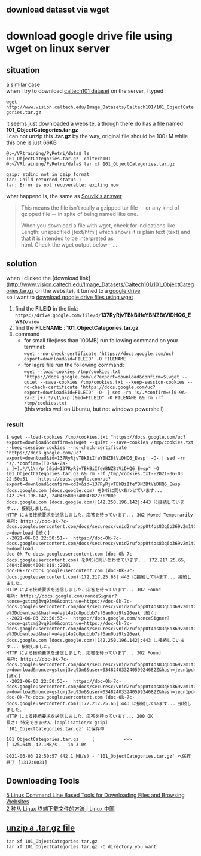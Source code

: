 download dataset via wget 
-------------------------

# download google drive file using wget on linux server

## situation  
[a similar case](https://stackoverflow.com/questions/61917838/wget-returns-statuscode-200-but-cant-find-the-file)  
when i try to download [caltech101 dataset](http://www.vision.caltech.edu/Image_Datasets/Caltech101/) on the server, i typed 

`wget http://www.vision.caltech.edu/Image_Datasets/Caltech101/101_ObjectCategories.tar.gz`

it seems just downloaded a website, although there do has a file named **101_ObjectCategories.tar.gz**  
i can not unzip this **.tar.gz** by the way, original file should be 100+M while this one is just 66KB  
```
@:~/VRtraining/PyRetri/data$ ls  
101_ObjectCategories.tar.gz  caltech101  
@:~/VRtraining/PyRetri/data$ tar xf 101_ObjectCategories.tar.gz

gzip: stdin: not in gzip format  
tar: Child returned status 1  
tar: Error is not recoverable: exiting now
```

what happend is, the same as [Souvik's answer](https://stackoverflow.com/questions/39643013/gzip-stdin-not-in-gzip-format-tar-child-returned-status-1-tar-error-is-not-r)  
> This means the file isn't really a gzipped tar file -- or any kind of gzipped file -- in spite of being named like one.  
> 
> When you download a file with wget, check for indications like Length: unspecified [text/html] 
> which shows it is plain text (text) and that it is intended to be interpreted as  
> html. Check the wget output below -
> ...  

## solution  
when i clicked the [download link](http://www.vision.caltech.edu/Image_Datasets/Caltech101/101_ObjectCategories.tar.gz on the website), 
it turned to a [google drive](https://drive.google.com/file/d/137RyRjvTBkBiIfeYBNZBtViDHQ6_Ewsp/view)  
so i want to [download google drive files using wget](https://medium.com/@acpanjan/download-google-drive-files-using-wget-3c2c025a8b99)  

1. find the **FILEID** in the link: `https://drive.google.com/file/d/`**137RyRjvTBkBiIfeYBNZBtViDHQ6_Ewsp**`/view`  
2. find the **FILENAME** : **101_ObjectCategories.tar.gz**  
3. command  
    + for small file(less than 100MB) run following command on your terminal:  
    `wget --no-check-certificate 'https://docs.google.com/uc?export=download&id=FILEID' -O FILENAME`  
    + for lagre file run the following command:  
    ```wget --load-cookies /tmp/cookies.txt "https://docs.google.com/uc?export=download&confirm=$(wget --quiet --save-cookies /tmp/cookies.txt --keep-session-cookies --no-check-certificate 'https://docs.google.com/uc?export=download&id=FILEID' -O- | sed -rn 's/.*confirm=([0-9A-Za-z_]+).*/\1\n/p')&id=FILEID" -O FILENAME && rm -rf /tmp/cookies.txt```   
    (this works well on Ubuntu, but not windows powershell)  
### result  
```
$ wget --load-cookies /tmp/cookies.txt "https://docs.google.com/uc?export=download&confirm=$(wget --quiet --save-cookies /tmp/cookies.txt --keep-session-cookies --no-check-certificate 'https://docs.google.com/uc?export=download&id=137RyRjvTBkBiIfeYBNZBtViDHQ6_Ewsp' -O- | sed -rn 's/.*confirm=([0-9A-Za-z_]+).*/\1\n/p')&id=137RyRjvTBkBiIfeYBNZBtViDHQ6_Ewsp" -O 101_ObjectCategories.tar.gz && rm -rf /tmp/cookies.txt--2021-06-03 22:50:51--  https://docs.google.com/uc?export=download&confirm=xdIv&id=137RyRjvTBkBiIfeYBNZBtViDHQ6_Ewsp
docs.google.com (docs.google.com) をDNSに問いあわせています... 142.250.196.142, 2404:6800:4004:822::200e
docs.google.com (docs.google.com)|142.250.196.142|:443 に接続しています... 接続しました。
HTTP による接続要求を送信しました、応答を待っています... 302 Moved Temporarily
場所: https://doc-0k-7c-docs.googleusercontent.com/docs/securesc/vnid2rufopp0t4os83q6p369v2m1t0ce/36ptrneil3j5v1pb0c2hrvcov6f8mrd8/1622728200000/15424859768005087218/03482403324059924682Z/137RyRjvTBkBiIfeYBNZBtViDHQ6_Ewsp?e=download [続く]
--2021-06-03 22:50:51--  https://doc-0k-7c-docs.googleusercontent.com/docs/securesc/vnid2rufopp0t4os83q6p369v2m1t0ce/36ptrneil3j5v1pb0c2hrvcov6f8mrd8/1622728200000/15424859768005087218/03482403324059924682Z/137RyRjvTBkBiIfeYBNZBtViDHQ6_Ewsp?e=download
doc-0k-7c-docs.googleusercontent.com (doc-0k-7c-docs.googleusercontent.com) をDNSに問いあわせています... 172.217.25.65, 2404:6800:4004:818::2001
doc-0k-7c-docs.googleusercontent.com (doc-0k-7c-docs.googleusercontent.com)|172.217.25.65|:443 に接続しています... 接続しました。
HTTP による接続要求を送信しました、応答を待っています... 302 Found
場所: https://docs.google.com/nonceSigner?nonce=gstcmj3vq93m6&continue=https://doc-0k-7c-docs.googleusercontent.com/docs/securesc/vnid2rufopp0t4os83q6p369v2m1t0ce/36ptrneil3j5v1pb0c2hrvcov6f8mrd8/1622728200000/15424859768005087218/03482403324059924682Z/137RyRjvTBkBiIfeYBNZBtViDHQ6_Ewsp?e%3Ddownload&hash=u4ajl4u2o8pubbb7sf6an0bi9ts26eak [続く]
--2021-06-03 22:50:53--  https://docs.google.com/nonceSigner?nonce=gstcmj3vq93m6&continue=https://doc-0k-7c-docs.googleusercontent.com/docs/securesc/vnid2rufopp0t4os83q6p369v2m1t0ce/36ptrneil3j5v1pb0c2hrvcov6f8mrd8/1622728200000/15424859768005087218/03482403324059924682Z/137RyRjvTBkBiIfeYBNZBtViDHQ6_Ewsp?e%3Ddownload&hash=u4ajl4u2o8pubbb7sf6an0bi9ts26eak
docs.google.com (docs.google.com)|142.250.196.142|:443 に接続しています... 接続しました。
HTTP による接続要求を送信しました、応答を待っています... 302 Found
場所: https://doc-0k-7c-docs.googleusercontent.com/docs/securesc/vnid2rufopp0t4os83q6p369v2m1t0ce/36ptrneil3j5v1pb0c2hrvcov6f8mrd8/1622728200000/15424859768005087218/03482403324059924682Z/137RyRjvTBkBiIfeYBNZBtViDHQ6_Ewsp?e=download&nonce=gstcmj3vq93m6&user=03482403324059924682Z&hash=jecn1pd4odraa3ebhuh5ijjfjigti32u [続く]
--2021-06-03 22:50:53--  https://doc-0k-7c-docs.googleusercontent.com/docs/securesc/vnid2rufopp0t4os83q6p369v2m1t0ce/36ptrneil3j5v1pb0c2hrvcov6f8mrd8/1622728200000/15424859768005087218/03482403324059924682Z/137RyRjvTBkBiIfeYBNZBtViDHQ6_Ewsp?e=download&nonce=gstcmj3vq93m6&user=03482403324059924682Z&hash=jecn1pd4odraa3ebhuh5ijjfjigti32u
doc-0k-7c-docs.googleusercontent.com (doc-0k-7c-docs.googleusercontent.com)|172.217.25.65|:443 に接続しています... 接続しました。
HTTP による接続要求を送信しました、応答を待っています... 200 OK
長さ: 特定できません [application/x-gzip]
`101_ObjectCategories.tar.gz' に保存中

101_ObjectCategories.tar.gz     [           <=>                           ] 125.64M  42.1MB/s    in 3.0s    

2021-06-03 22:50:57 (42.1 MB/s) - `101_ObjectCategories.tar.gz' へ保存終了 [131740031]
```  

## Downloading Tools  
[5 Linux Command Line Based Tools for Downloading Files and Browsing Websites](https://www.tecmint.com/linux-command-line-tools-for-downloading-files/)  
[2 种从 Linux 终端下载文件的方法 | Linux 中国](https://zhuanlan.zhihu.com/p/268529000)  

## [unzip a .tar.gz file](https://askubuntu.com/questions/25347/what-command-do-i-need-to-unzip-extract-a-tar-gz-file)  
`tar xf 101_ObjectCategories.tar.gz`  
`tar xf 101_ObjectCategories.tar.gz -C directory_you_want`  



